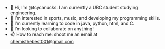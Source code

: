 - 👋 Hi, I’m @tcycanucks. I am currently a UBC student studying engineering.
- 👀 I’m interested in sports, music, and developing my programming skills.
- 🌱 I’m currently learning to code in java, python, html, and C.
- 💞️ I’m looking to collaborate on anything!
- 📫 How to reach me: shoot me an email at chemisthebest001@gmail.com
